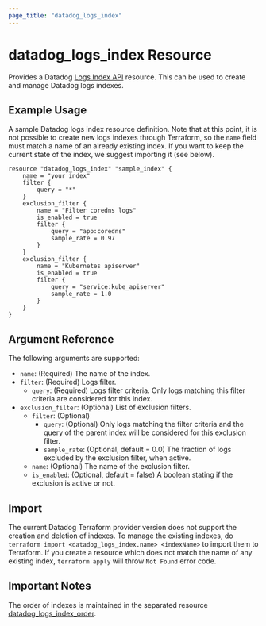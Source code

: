 ```yaml
---
page_title: "datadog_logs_index"
---
```


# datadog_logs_index Resource

Provides a Datadog [Logs Index API](https://docs.datadoghq.com/api/v1/logs-indexes/) resource. This can be used to create and manage Datadog logs indexes.

## Example Usage

A sample Datadog logs index resource definition. Note that at this point, it is not possible to create new logs indexes
through Terraform, so the `name` field must match a name of an already existing index. If you want to keep the current
state of the index, we suggest importing it (see below).

```hcl
resource "datadog_logs_index" "sample_index" {
    name = "your index"
    filter {
        query = "*"
    }
    exclusion_filter {
        name = "Filter coredns logs"
        is_enabled = true
        filter {
            query = "app:coredns"
            sample_rate = 0.97
        }
    }
    exclusion_filter {
        name = "Kubernetes apiserver"
        is_enabled = true
        filter {
            query = "service:kube_apiserver"
            sample_rate = 1.0
        }
    }
}
```

## Argument Reference

The following arguments are supported:

* `name`: (Required) The name of the index.
* `filter`: (Required) Logs filter.
  * `query`: (Required) Logs filter criteria. Only logs matching this filter criteria are considered for this index.
* `exclusion_filter`: (Optional) List of exclusion filters.
  * `filter`: (Optional)
      * `query`: (Optional) Only logs matching the filter criteria and the query of the parent index will be considered for this exclusion filter.
      * `sample_rate`: (Optional, default = 0.0) The fraction of logs excluded by the exclusion filter, when active.
  * `name`: (Optional) The name of the exclusion filter.
  * `is_enabled`: (Optional, default = false) A boolean stating if the exclusion is active or not.

## Import

The current Datadog Terraform provider version does not support the creation and deletion of indexes.
To manage the existing indexes, do `terraform import <datadog_logs_index.name> <indexName>` to import them to Terraform.
If you create a resource which does not match the name of any existing index, `terraform apply` will throw `Not Found` error
code.

## Important Notes

The order of indexes is maintained in the separated resource [datadog_logs_index_order](logs_index_order.html#datadog_logs_index_order).
